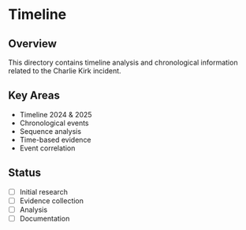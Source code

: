 # Timeline

## Overview
This directory contains timeline analysis and chronological information related to the Charlie Kirk incident.

## Key Areas
- Timeline 2024 & 2025
- Chronological events
- Sequence analysis
- Time-based evidence
- Event correlation

## Status
- [ ] Initial research
- [ ] Evidence collection
- [ ] Analysis
- [ ] Documentation